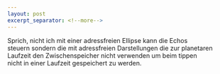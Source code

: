 ```yaml
---
layout: post
excerpt_separator: <!--more-->
---
```

Sprich, nicht ich mit einer adressfreien Ellipse kann die Echos<br>
steuern sondern die mit adressfreien Darstellungen die zur planetaren<br>
Laufzeit den Zwischenspeicher nicht verwenden um beim tippen<br>
nicht in einer Laufzeit gespeichert zu werden.
